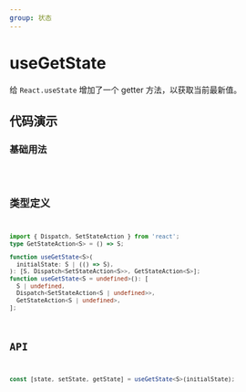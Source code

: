 ```yaml
---
group: 状态
---
```


# useGetState

给 `React.useState` 增加了一个 getter 方法，以获取当前最新值。

## 代码演示

### 基础用法

<code src="./demo/demo1.tsx" />

## 类型定义

```typescript
import { Dispatch, SetStateAction } from 'react';
type GetStateAction<S> = () => S;

function useGetState<S>(
  initialState: S | (() => S),
): [S, Dispatch<SetStateAction<S>>, GetStateAction<S>];
function useGetState<S = undefined>(): [
  S | undefined,
  Dispatch<SetStateAction<S | undefined>>,
  GetStateAction<S | undefined>,
];
```

## API

```typescript
const [state, setState, getState] = useGetState<S>(initialState);
```
